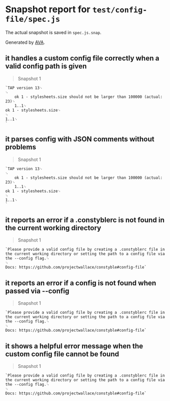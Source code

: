 # Snapshot report for `test/config-file/spec.js`

The actual snapshot is saved in `spec.js.snap`.

Generated by [AVA](https://ava.li).

## it handles a custom config file correctly when a valid config path is given

> Snapshot 1

    `TAP version 13␊
    ␊
        ok 1 - stylesheets.size should not be larger than 100000 (actual: 23)␊
        1..1␊
    ok 1 - stylesheets.size␊
    ␊
    1..1␊
    `

## it parses config with JSON comments without problems

> Snapshot 1

    `TAP version 13␊
    ␊
        ok 1 - stylesheets.size should not be larger than 100000 (actual: 23)␊
        1..1␊
    ok 1 - stylesheets.size␊
    ␊
    1..1␊
    `

## it reports an error if a .constyblerc is not found in the current working directory

> Snapshot 1

    `Please provide a valid config file by creating a .constyblerc file in the current working directory or setting the path to a config file via the --config flag.␊
    ␊
    Docs: https://github.com/projectwallace/constyble#config-file`

## it reports an error if a config is not found when passed via --config

> Snapshot 1

    `Please provide a valid config file by creating a .constyblerc file in the current working directory or setting the path to a config file via the --config flag.␊
    ␊
    Docs: https://github.com/projectwallace/constyble#config-file`

## it shows a helpful error message when the custom config file cannot be found

> Snapshot 1

    `Please provide a valid config file by creating a .constyblerc file in the current working directory or setting the path to a config file via the --config flag.␊
    ␊
    Docs: https://github.com/projectwallace/constyble#config-file`
